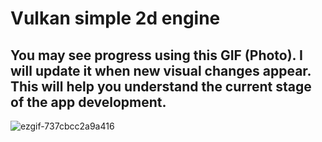 # Vulkan simple 2d engine

## You may see progress using this GIF (Photo). I will update it when new visual changes appear. This will help you understand the current stage of the app development.

![ezgif-737cbcc2a9a416](https://github.com/user-attachments/assets/875563d2-96ce-4325-bab5-9fa19ed825da)
